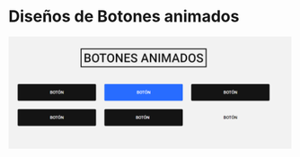 # Diseños de Botones animados

![](https://github.com/CrisGS/frontend-designs/blob/master/Captura.PNG)
